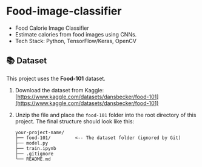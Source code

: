 # Food-image-classifier
- Food Calorie Image Classifier
- Estimate calories from food images using CNNs.
- Tech Stack: Python, TensorFlow/Keras, OpenCV

## 📚 Dataset

This project uses the **Food-101** dataset.

1.  Download the dataset from Kaggle: [https://www.kaggle.com/datasets/dansbecker/food-101](https://www.kaggle.com/datasets/dansbecker/food-101)
2.  Unzip the file and place the `food-101` folder into the root directory of this project. The final structure should look like this:

    ```
    your-project-name/
    ├── food-101/         <-- The dataset folder (ignored by Git)
    ├── model.py
    ├── train.ipynb
    ├── .gitignore
    └── README.md
    ```
